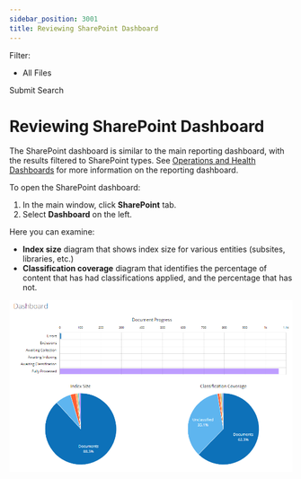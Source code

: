 ```yaml
---
sidebar_position: 3001
title: Reviewing SharePoint Dashboard
---
```


Filter: 

* All Files

Submit Search

# Reviewing SharePoint Dashboard

The SharePoint dashboard is similar to the main reporting dashboard, with the results filtered to SharePoint types. See [Operations and Health Dashboards](../../Reporting/Dashboards) for more information on the reporting dashboard.

To open the SharePoint dashboard:

1. In the main window, click **SharePoint** tab.
2. Select **Dashboard** on the left.

Here you can examine:

* **Index size** diagram that shows index size for various entities (subsites, libraries, etc.)
* **Classification coverage** diagram that identifies the percentage of content that has had classifications applied, and the percentage that has not.

[![](../../../../../../../static/images/DataClassification_5.7/Content/Resources/Images/sharepointdashboard_thumb_0_0.png)](../../../../Resources/Images/sharepointdashboard.png)